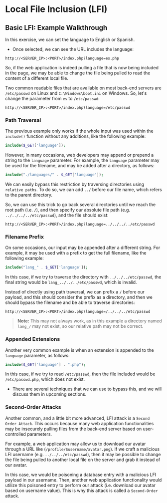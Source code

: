 # Local File Inclusion (LFI)
## Basic LFI: Example Walkthrough
In this exercise, we can set the language to English or Spanish.
- Once selected, we can see the URL includes the language:
```
http://<SERVER_IP>:<PORT>/index.php?language=es.php
```

So, if the web application is indeed pulling a file that is now being included in the page, we may be able to change the file being pulled to read the content of a different local file. 

Two common readable files that are available on most back-end servers are `/etc/passwd` on Linux and `C:\Windows\boot.ini` on Windows. So, let's change the parameter from `es` to `/etc/passwd`:
```
http://<SERVER_IP>:<PORT>/index.php?language=/etc/passwd
```
### Path Traversal
The previous example only works if the whole input was used within the `include()` function without any additions, like the following example:
```php
include($_GET['language']);
```

However, in many occasions, web developers may append or prepend a string to the `language` parameter. For example, the `language` parameter may be used for the filename, and may be added after a directory, as follows:
```php
include("./languages/" . $_GET['language']);
```

We can easily bypass this restriction by traversing directories using `relative paths`. To do so, we can add `../` before our file name, which refers to the parent directory.

So, we can use this trick to go back several directories until we reach the root path (i.e. `/`), and then specify our absolute file path (e.g. `../../../../etc/passwd`), and the file should exist:
```
http://<SERVER_IP>:<PORT>/index.php?language=../../../../etc/passwd
```
### Filename Prefix
On some occasions, our input may be appended after a different string. For example, it may be used with a prefix to get the full filename, like the following example:
```php
include("lang_" . $_GET['language']);
```

In this case, if we try to traverse the directory with `../../../etc/passwd`, the final string would be `lang_../../../etc/passwd`, which is invalid.

Instead of directly using path traversal, we can prefix a `/` before our payload, and this should consider the prefix as a directory, and then we should bypass the filename and be able to traverse directories:
```
http://<SERVER_IP>:<PORT>/index.php?language=/../../../etc/passwd
```
> **Note:** This may not always work, as in this example a directory named `lang_/` may not exist, so our relative path may not be correct.
### Appended Extensions
Another very common example is when an extension is appended to the `language` parameter, as follows:
```php
include($_GET['language'] . ".php");
```

In this case, if we try to read `/etc/passwd`, then the file included would be `/etc/passwd.php`, which does not exist.
- There are several techniques that we can use to bypass this, and we will discuss them in upcoming sections.
### Second-Order Attacks
Another common, and a little bit more advanced, LFI attack is a `Second Order Attack`. This occurs because many web application functionalities may be insecurely pulling files from the back-end server based on user-controlled parameters.

For example, a web application may allow us to download our avatar through a URL like (`/profile/$username/avatar.png`). If we craft a malicious LFI username (e.g. `../../../etc/passwd`), then it may be possible to change the file being pulled to another local file on the server and grab it instead of our avatar.

In this case, we would be poisoning a database entry with a malicious LFI payload in our username. Then, another web application functionality would utilize this poisoned entry to perform our attack (i.e. download our avatar based on username value). This is why this attack is called a `Second-Order` attack.